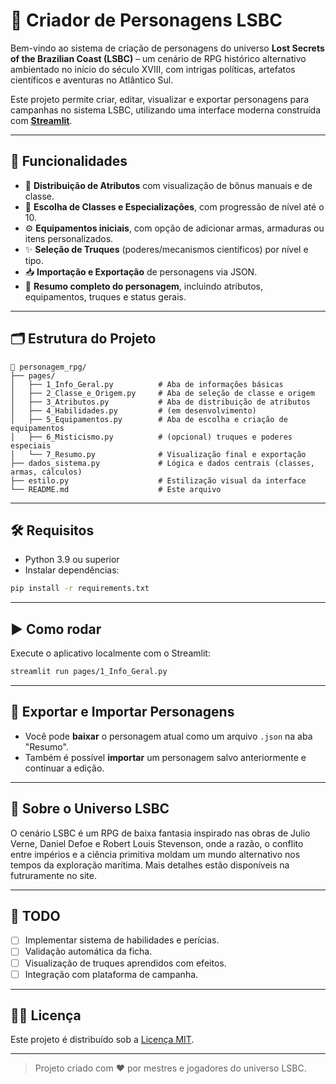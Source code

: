 # 📜 Criador de Personagens LSBC

Bem-vindo ao sistema de criação de personagens do universo **Lost Secrets of the Brazilian Coast (LSBC)** – um cenário de RPG histórico alternativo ambientado no início do século XVIII, com intrigas políticas, artefatos científicos e aventuras no Atlântico Sul.

Este projeto permite criar, editar, visualizar e exportar personagens para campanhas no sistema LSBC, utilizando uma interface moderna construída com **[Streamlit](https://streamlit.io/)**.

---

## 🚀 Funcionalidades

- 🧬 **Distribuição de Atributos** com visualização de bônus manuais e de classe.
- 🏹 **Escolha de Classes e Especializações**, com progressão de nível até o 10.
- ⚙️ **Equipamentos iniciais**, com opção de adicionar armas, armaduras ou itens personalizados.
- ✨ **Seleção de Truques** (poderes/mecanismos científicos) por nível e tipo.
- 📥 **Importação e Exportação** de personagens via JSON.
- 📄 **Resumo completo do personagem**, incluindo atributos, equipamentos, truques e status gerais.

---

## 🗂 Estrutura do Projeto

```plaintext
📁 personagem_rpg/
├── pages/
│   ├── 1_Info_Geral.py          # Aba de informações básicas
│   ├── 2_Classe_e_Origem.py     # Aba de seleção de classe e origem
│   ├── 3_Atributos.py           # Aba de distribuição de atributos
│   ├── 4_Habilidades.py         # (em desenvolvimento)
│   ├── 5_Equipamentos.py        # Aba de escolha e criação de equipamentos
│   ├── 6_Misticismo.py          # (opcional) truques e poderes especiais
│   └── 7_Resumo.py              # Visualização final e exportação
├── dados_sistema.py             # Lógica e dados centrais (classes, armas, cálculos)
├── estilo.py                    # Estilização visual da interface
└── README.md                    # Este arquivo
```

---

## 🛠 Requisitos

- Python 3.9 ou superior
- Instalar dependências:

```bash
pip install -r requirements.txt
```

---

## ▶️ Como rodar

Execute o aplicativo localmente com o Streamlit:

```bash
streamlit run pages/1_Info_Geral.py
```

---

## 🔄 Exportar e Importar Personagens

- Você pode **baixar** o personagem atual como um arquivo `.json` na aba "Resumo".
- Também é possível **importar** um personagem salvo anteriormente e continuar a edição.

---

## 🧠 Sobre o Universo LSBC

O cenário LSBC é um RPG de baixa fantasia inspirado nas obras de Julio Verne, Daniel Defoe e Robert Louis Stevenson, onde a razão, o conflito entre impérios e a ciência primitiva moldam um mundo alternativo nos tempos da exploração marítima. Mais detalhes estão disponíveis na futruramente no site.

---

## 📌 TODO

- [ ] Implementar sistema de habilidades e perícias.
- [ ] Validação automática da ficha.
- [ ] Visualização de truques aprendidos com efeitos.
- [ ] Integração com plataforma de campanha.

---

## 🧑‍💻 Licença

Este projeto é distribuído sob a [Licença MIT](LICENSE).

---

> Projeto criado com ❤️ por mestres e jogadores do universo LSBC.
